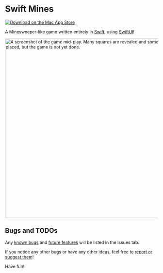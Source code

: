 # Swift Mines #

[![Download on the Mac App Store](https://shared.bhstudios.org/_img/external/Download%20on%20the%20Mac%20App%20Store%20Badge.svg)](https://apps.apple.com/us/app/swift-mines/id1499186244)

A Minesweeper-like game written entirely in [Swift](https://Swift.org), using [SwiftUI](https://developer.apple.com/documentation/swiftui)!

<img src="https://i.imgur.com/cW3duKc.png" alt="A screenshot of the game mid-play. Many squares are revealed and some flags are placed, but the game is not yet done." width="592" />


## Bugs and TODOs ##

Any [known bugs](https://github.com/BlueHuskyStudios/Swift-Mines/issues?q=is%3Aopen+is%3Aissue+label%3Abug) and [future features](https://github.com/BlueHuskyStudios/Swift-Mines/issues?q=is%3Aissue+is%3Aopen+label%3Aenhancement) will be listed in the Issues tab.

If you notice any other bugs or have any other ideas, feel free to [report or suggest them](https://github.com/BlueHuskyStudios/Swift-Mines/issues/new)!

Have fun!

